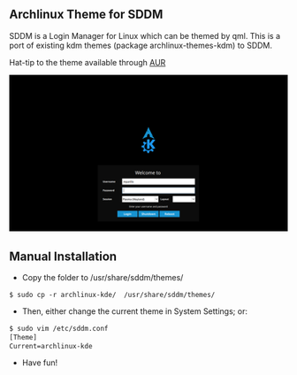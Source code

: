 Archlinux Theme for SDDM
------------------------
SDDM is a Login Manager for Linux which can be themed by qml. This is a port of existing kdm themes (package archlinux-themes-kdm) to SDDM.

Hat-tip to the theme available through [AUR](https://aur.archlinux.org/packages/archlinux-themes-sddm/)

![archlinux-kde](https://github.com/marco-parillo/archlinux-kde-sddm-theme/raw/master/archlinux-kde/screenshot.png "archlinux-kde")

Manual Installation
-------------------
* Copy the folder to /usr/share/sddm/themes/
```
$ sudo cp -r archlinux-kde/  /usr/share/sddm/themes/

```
* Then, either change the current theme in System Settings; or: 
```
$ sudo vim /etc/sddm.conf
[Theme]
Current=archlinux-kde 
```

* Have fun!
